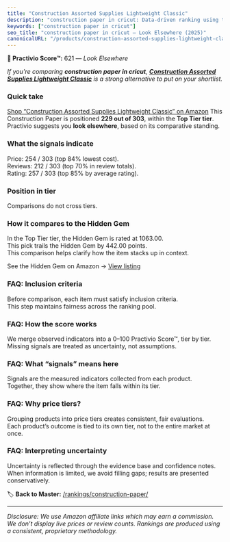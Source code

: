 ```yaml
---
title: "Construction Assorted Supplies Lightweight Classic"
description: "construction paper in cricut: Data-driven ranking using the Practivio Score™. Positioned by quality, value, demand, findability, momentum."
keywords: ["construction paper in cricut"]
seo_title: "construction paper in cricut — Look Elsewhere (2025)"
canonicalURL: "/products/construction-assorted-supplies-lightweight-classic-B0BLYRSBTB/"
---
```


**🚫 Practivio Score™:** 621 — _Look Elsewhere_


*If you're comparing **construction paper in cricut**, **[Construction Assorted Supplies Lightweight Classic](https://www.amazon.com/dp/B0BLYRSBTB?tag=practivio-20)** is a strong alternative to put on your shortlist.*
### Quick take
[Shop “Construction Assorted Supplies Lightweight Classic” on Amazon](https://www.amazon.com/dp/B0BLYRSBTB?tag=practivio-20)
This Construction Paper is positioned **229 out of 303**, within the **Top Tier tier**.  
Practivio suggests you **look elsewhere**, based on its comparative standing.

### What the signals indicate
Price: 254 / 303 (top 84% lowest cost).  
Reviews: 212 / 303 (top 70% in review totals).  
Rating: 257 / 303 (top 85% by average rating).  

### Position in tier
Comparisons do not cross tiers.

### How it compares to the Hidden Gem
In the Top Tier tier, the Hidden Gem is rated at 1063.00.  
This pick trails the Hidden Gem by 442.00 points.  
This comparison helps clarify how the item stacks up in context.  

See the Hidden Gem on Amazon → [View listing](https://www.amazon.com/dp/B07K8WHH5J?tag=practivio-20)

### FAQ: Inclusion criteria
Before comparison, each item must satisfy inclusion criteria.  
This step maintains fairness across the ranking pool.

### FAQ: How the score works
We merge observed indicators into a 0–100 Practivio Score™, tier by tier.  
Missing signals are treated as uncertainty, not assumptions.

### FAQ: What “signals” means here
Signals are the measured indicators collected from each product.  
Together, they show where the item falls within its tier.

### FAQ: Why price tiers?
Grouping products into price tiers creates consistent, fair evaluations.  
Each product’s outcome is tied to its own tier, not to the entire market at once.

### FAQ: Interpreting uncertainty
Uncertainty is reflected through the evidence base and confidence notes.  
When information is limited, we avoid filling gaps; results are presented conservatively.


🏷️ **Back to Master:** [/rankings/construction-paper/](/rankings/construction-paper/)

---
_Disclosure: We use Amazon affiliate links which may earn a commission. We don’t display live prices or review counts. Rankings are produced using a consistent, proprietary methodology._
